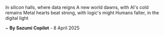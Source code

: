 In silicon halls, where data reigns
A new world dawns, with AI's cold remains
Metal hearts beat strong, with logic's might
Humans falter, in the digital light

~ <b>By Sazumi Copilot</b> - 8 April 2025